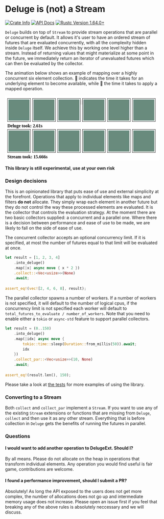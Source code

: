 # Deluge is (not) a Stream

<div>
 <p>
    <a href="https://crates.io/crates/deluge"><img alt="Crate Info" src="https://img.shields.io/crates/v/deluge.svg"/></a>
    <a href="https://docs.rs/deluge/"><img alt="API Docs" src="https://img.shields.io/badge/docs.rs-deluge-green"/></a>
    <a href="https://blog.rust-lang.org/2022/09/22/Rust-1.64.0.html"><img alt="Rustc Version 1.64.0+" src="https://img.shields.io/badge/rustc-1.64%2B-lightgrey.svg"/></a>
  </p>

</div>

`Deluge` builds on top of `Stream` to provide stream operations that are parallel or concurrent by default.
It allows it's user to have an ordered stream of futures that are evaluated concurrently, with all the complexity hidden inside `Deluge` itself.
We achieve this by working one level higher than a stream.
Instead of returning values that might materialize at some point in the future, we immediately return an iterator of unevaluated futures which can then be evaluated by the collector.

The animation below shows an example of mapping over a highly concurrent six element collection. &#x1F4D8; indicates the time it takes for an underlying element to become available, while &#x1F4D7; the time it takes to apply a mapped operation.

![Example of processing using Deluge and Streams](./images/process.gif)

**This library is still experimental, use at your own risk**

### Design decisions

This is an opinionated library that puts ease of use and external simplicity at the forefront.
Operations that apply to individual elements like maps and filters **do not** allocate.
They simply wrap each element in another future but they do not control the way these processed elements are evaluated.
It is the collector that controls the evaluation strategy.
At the moment there are two basic collectors supplied: a concurrent and a parallel one.
Where there is a decision between performance and ease of use to be made, we are likely to fall on the side of ease of use.

The concurrent collector accepts an optional concurrency limit.
If it is specified, at most the number of futures equal to that limit will be evaluated at once.

```rust
let result = [1, 2, 3, 4]
    .into_deluge()
    .map(|x| async move { x * 2 })
    .collect::<Vec<usize>>(None)
    .await;

assert_eq!(vec![2, 4, 6, 8], result);
```

The parallel collector spawns a number of workers.
If a number of workers is not specified, it will default to the number of logical cpus, if the concurrency limit is not specified each worker will default to `total_futures_to_evaluate / number_of_workers`.
Note that you need to enable either a `tokio` or `async-std` feature to support parallel collectors.

```rust
let result = (0..150)
    .into_deluge()
    .map(|idx| async move {
        tokio::time::sleep(Duration::from_millis(50)).await;
        idx
    })
    .collect_par::<Vec<usize>>(10, None)
    .await;

assert_eq!(result.len(), 150);
```

Please take a look at [the tests](https://github.com/mkawalec/deluge/blob/main/src/deluge_ext.rs) for more examples of using the library.

### Converting to a Stream

Both `collect` and `collect_par` implement a `Stream`.
If you want to use any of the existing `Stream` extensions or functions that are missing from `Deluge`, `collect` and then use it as any other stream.
Everything that is before collection in `Deluge` gets the benefits of running the futures in parallel.

### Questions

#### I would want to add another operation to DelugeExt. Should I?

By all means.
Please do not allocate on the heap in operations that transform individual elements.
Any operation you would find useful is fair game, contributions are welcome.

#### I found a performance improvement, should I submit a PR?

Absolutely!
As long the API exposed to the users does not get more complex, the number of allocations does not go up and intermediate memory usage does not increase.
Please open an issue first if you feel that breaking any of the above rules is absolutely neccessary and we will discuss.

